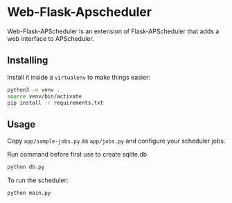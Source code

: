 # Web-Flask-Apscheduler

Web-Flask-APScheduler is an extension of Flask-APScheduler that adds a web interface to APScheduler.

## Installing

Install it inside a `virtualenv` to make things easier:

```bash
python3 -m venv .
source venv/bin/activate
pip install -r requirements.txt
```
## Usage

Copy `app/sample-jobs.py` as `app/jobs.py` and configure your scheduler jobs.

Run command before first use to create sqlite.db

```bash
python db.py
```

To run the scheduler:

```bash
python main.py
```
